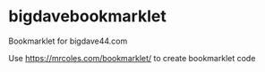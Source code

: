 # bigdavebookmarklet
Bookmarklet for bigdave44.com

Use https://mrcoles.com/bookmarklet/ to create bookmarklet code
